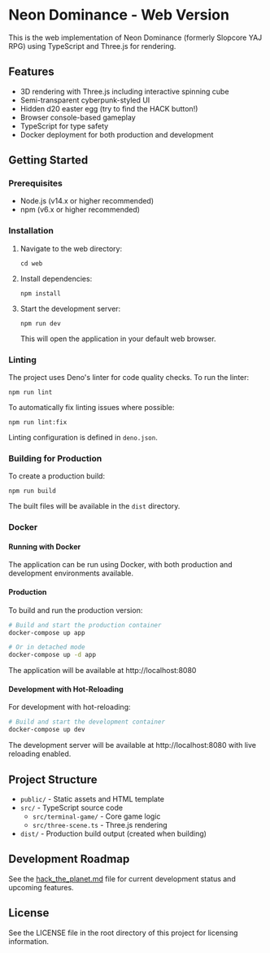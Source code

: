 # Neon Dominance - Web Version

This is the web implementation of Neon Dominance (formerly Slopcore YAJ RPG) using TypeScript and Three.js for rendering.

## Features

- 3D rendering with Three.js including interactive spinning cube
- Semi-transparent cyberpunk-styled UI
- Hidden d20 easter egg (try to find the HACK button!)
- Browser console-based gameplay
- TypeScript for type safety
- Docker deployment for both production and development

## Getting Started

### Prerequisites

- Node.js (v14.x or higher recommended)
- npm (v6.x or higher recommended)

### Installation

1. Navigate to the web directory:
   ```
   cd web
   ```

2. Install dependencies:
   ```
   npm install
   ```

3. Start the development server:
   ```
   npm run dev
   ```

   This will open the application in your default web browser.

### Linting

The project uses Deno's linter for code quality checks. To run the linter:

```
npm run lint
```

To automatically fix linting issues where possible:

```
npm run lint:fix
```

Linting configuration is defined in `deno.json`.

### Building for Production

To create a production build:

```
npm run build
```

The built files will be available in the `dist` directory.

### Docker

#### Running with Docker

The application can be run using Docker, with both production and development environments available.

#### Production

To build and run the production version:

```bash
# Build and start the production container
docker-compose up app

# Or in detached mode
docker-compose up -d app
```

The application will be available at http://localhost:8080

#### Development with Hot-Reloading

For development with hot-reloading:

```bash
# Build and start the development container
docker-compose up dev
```

The development server will be available at http://localhost:8080 with live reloading enabled.

## Project Structure

- `public/` - Static assets and HTML template
- `src/` - TypeScript source code
  - `src/terminal-game/` - Core game logic
  - `src/three-scene.ts` - Three.js rendering
- `dist/` - Production build output (created when building)

## Development Roadmap

See the [hack_the_planet.md](hack_the_planet.md) file for current development status and upcoming features.

## License

See the LICENSE file in the root directory of this project for licensing information. 